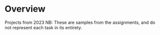 # Overview
Projects from 2023
NB: These are samples from the assignments, and do not represent each task in its entirety.
